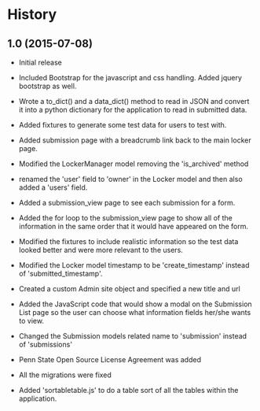 # History

## 1.0 (2015-07-08)

* Initial release

* Included Bootstrap for the javascript and css handling. Added jquery bootstrap as well.

* Wrote a to_dict() and a data_dict() method to read in JSON and convert it into a python dictionary for the application to read in submitted data.

* Added fixtures to generate some test data for users to test with.

* Added submission page with a breadcrumb link back to the main locker page.

* Modified the LockerManager model removing the 'is_archived' method

* renamed the 'user' field to 'owner' in the Locker model and then also added a 'users' field.

* Added a submission_view page to see each submission for a form.

* Added the for loop to the submission_view page to show all of the information in the same order that it would have appeared on the form.

* Modified the fixtures to include realistic information so the test data looked better and were more relevant to the users.

* Modified the Locker model timestamp to be 'create_timestamp' instead of 'submitted_timestamp'.

* Created a custom Admin site object and specified a new title and url

* Added the JavaScript code that would show a modal on the Submission List page so the user can choose what information fields her/she wants to view.

* Changed the Submission models related name to 'submission' instead of 'submissions'

* Penn State Open Source License Agreement was added

* All the migrations were fixed

* Added 'sortabletable.js' to do a table sort of all the tables within the application.